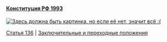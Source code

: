 #### [Конституция РФ 1993](https://lalawland.github.io/eurasia/russia/const)

[![Здесь должна быть картинка, но если её нет, значит всё :(](https://sun9-east.userapi.com/sun9-25/s/v1/ig2/mmbd5nti-RTKDPWTRaFoL3TeBk634rLr4p5pyddKdf_EiUvP6DSh9YkNN8AgyyzSs0jSfx6XvF6Zv4hJKjNpZvln.jpg?size=1280x720&quality=95&type=album)](https://sun9-east.userapi.com/sun9-25/s/v1/ig2/mmbd5nti-RTKDPWTRaFoL3TeBk634rLr4p5pyddKdf_EiUvP6DSh9YkNN8AgyyzSs0jSfx6XvF6Zv4hJKjNpZvln.jpg?size=1280x720&quality=95&type=album)

[Статья 136](https://lalawland.github.io/eurasia/russia/const/art136) | [Заключительные и переходные положения](https://lalawland.github.io/eurasia/russia/const/conc)
